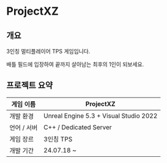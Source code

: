 # ProjectXZ </br>
## 개요 </br>
3인칭 멀티플레이어 TPS 게임입니다.
</p>
배틀 필드에 입장하여 끝까지 살아남는 최후의 1인이 되보세요.
</p>
</p>

## 프로젝트 요약 </br>
|게임 이름|ProjectXZ|
|------|---|
|개발 환경|Unreal Engine 5.3 + Visual Studio 2022|
|언어 / 서버|C++ / Dedicated Server|
|게임 장르|3인칭 TPS|
|개발 기간|24.07.18 ~ |
</p>